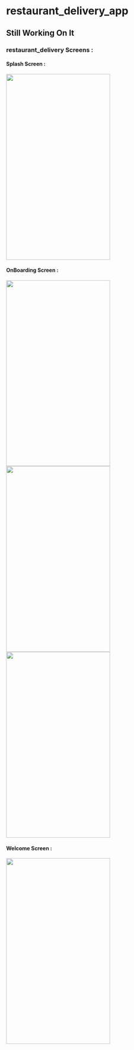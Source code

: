  
<h1> restaurant_delivery_app</h1>

<h2> Still Working On It</h2>

<h3> restaurant_delivery Screens :</h3>

<h4> Splash Screen : </h4>

<img src="https://github.com/AhmedElSayyadMohamed/Restaurant_Delivery_App/assets/74414358/d28a467c-f2e6-45c7-857d-c29d4c06e8a4" alter= 'homeScreen' width="280" height ="500">


<h4> OnBoarding Screen : </h4>

<img src="https://github.com/AhmedElSayyadMohamed/Restaurant_Delivery_App/assets/74414358/f3c64dfb-0d5d-41fc-a240-5f99db7747a9" alter= 'homeScreen' width="280" height ="500">
<img src="https://github.com/AhmedElSayyadMohamed/Restaurant_Delivery_App/assets/74414358/2cdfb5ff-62a2-499a-87fd-3ce7b811a3b3" alter= 'watchlaterScreen' width="280" height ="500">

<img src="https://github.com/AhmedElSayyadMohamed/Restaurant_Delivery_App/assets/74414358/63c55a5e-8b9c-40c3-8dd8-7e68c34b1635" alter= 'watchlaterScreen' width="280" height ="500">

<h4> Welcome Screen : </h4>

<img src="https://github.com/AhmedElSayyadMohamed/Restaurant_Delivery_App/assets/74414358/8384ec93-d8fe-4959-8e12-5ca4876fdb18" alter= 'watchlaterScreen' width="280" height ="500">
